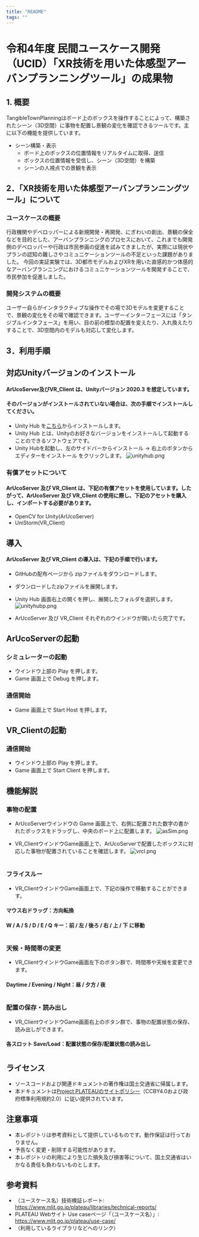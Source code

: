 ```yaml
---
title: "README"
tags: ""
---
```


# 令和4年度 民間ユースケース開発　（UCID）「XR技術を用いた体感型アーバンプランニングツール」の成果物


## 1. 概要
TangibleTownPlanningはボード上のボックスを操作することによって、構築されたシーン（3D空間）に事物を配置し景観の変化を確認できるツールです。主に以下の機能を提供しています。
* シーン構築・表示
  * ボード上のボックスの位置情報をリアルタイムに取得、送信
  * ボックスの位置情報を受信し、シーン（3D空間）を構築
  * シーンの人視点での景観を表示

## 2．「XR技術を用いた体感型アーバンプランニングツール」について
### ユースケースの概要
行政機関やデベロッパーによる新規開発・再開発、にぎわいの創出、景観の保全などを目的とした、アーバンプランニングのプロセスにおいて、これまでも開発側のデベロッパーや行政は市民参画の促進を試みてきましたが、実際には現状やプランの認知の難しさやコミュニケーションツールの不足といった課題がありました。
今回の実証実験では、3D都市モデルおよびXRを用いた直感的かつ体感的なアーバンプランニングにおけるコミュニケーションツールを開発することで、市民参加を促進しました。

### 開発システムの概要
ユーザー自らがインタラクティブな操作でその場で3Dモデルを変更することで、景観の変化をその場で確認できます。ユーザーインターフェースには「タンジブルインタフェース」を用い、目の前の模型の配置を変えたり、入れ換えたりすることで、3D空間内のモデルも対応して変化します。


## 3．利用手順
## 対応Unityバージョンのインストール
#### ArUcoServer及びVR_Client は、Unityバージョン 2020.3 を想定しています。 
#### そのバージョンがインストールされていない場合は、次の手順でインストールしてください。 
* Unity Hub を[こちら](https://unity3d.com/jp/get-unity/download)からインストールします。 
* Unity Hub とは、Unityのお好きなバージョンをインストールして起動することのできるソフトウェアです。 
* Unity Hubを起動し、左のサイドバーからインストール → 右上のボタンからエディターをインストール をクリックします。 
![unityhub.png](https://github.com/rin-tani/test/blob/main/unityhub.png)

### 有償アセットについて
#### ArUcoServer 及び VR_Client は、下記の有償アセットを使用しています。したがって、ArUcoServer 及び VR_Client の使用に際し、下記のアセットを購入し、インポートする必要があります。
* OpenCV for Unity(ArUcoServer)
* UniStorm(VR_Client)

## 導入
#### ArUcoServer 及び VR_Client の導入は、下記の手順で行います。
* GitHubの配布ページから zipファイルをダウンロードします。
* ダウンロードしたzipファイルを展開します。
* Unity Hub 画面右上の開くを押し、展開したフォルダを選択します。
![unityhubp.png](https://github.com/rin-tani/test/blob/main/unityhubp.png)

* ArUcoServer 及び VR_Client それぞれのウインドウが開いたら完了です。

## ArUcoServerの起動
### シミュレーターの起動
* ウインドウ上部の Play を押します。
* Game 画面上で Debug を押します。

### 通信開始
* Game 画面上で Start Host を押します。

## VR_Clientの起動
### 通信開始
* ウインドウ上部の Play を押します。
* Game 画面上で Start Client を押します。

## 機能解説
### 事物の配置
* ArUcoServerウインドウの Game 画面上で、右側に配置された数字の書かれたボックスをドラッグし、中央のボード上に配置します。
![asSim.png](https://github.com/rin-tani/test/blob/main/asSim.png)

* VR_ClientウインドウGame画面上で、ArUcoServerで配置したボックスに対応した事物が配置されていることを確認します。
![vrcl.png](https://github.com/rin-tani/test/blob/main/vrcl.png)
# 

### フライスルー
* VR_ClientウインドウGame画面上で、下記の操作で移動することができます。
#### マウス右ドラッグ：方向転換
#### W / A / S / D / E / Q キー：前 / 左 / 後ろ / 右 / 上 / 下 に移動
# 

### 天候・時間帯の変更
* VR_ClientウインドウGame画面左下のボタン群で、時間帯や天候を変更できます。
#### Daytime / Evening / Night：昼 / 夕方 / 夜
# 

### 配置の保存・読み出し
* VR_ClientウインドウGame画面右上のボタン群で、事物の配置状態の保存、読み出しができます。
#### 各スロット Save/Load：配置状態の保存/配置状態の読み出し
#

## ライセンス <!-- 定型文のため変更しない -->
* ソースコードおよび関連ドキュメントの著作権は国土交通省に帰属します。
* 本ドキュメントは[Project PLATEAUのサイトポリシー](https://www.mlit.go.jp/plateau/sitepolicy/)（CCBY4.0および政府標準利用規約2.0）に従い提供されています。

## 注意事項 <!-- 定型文のため変更しない -->

* 本レポジトリは参考資料として提供しているものです。動作保証は行っておりません。
* 予告なく変更・削除する可能性があります。
* 本レポジトリの利用により生じた損失及び損害等について、国土交通省はいかなる責任も負わないものとします。

## 参考資料　 <!-- 各リンクは納品時に更新 -->
* （ユースケース名）技術検証レポート: https://www.mlit.go.jp/plateau/libraries/technical-reports/
*  PLATEAU Webサイト Use caseページ「（ユースケース名）」: https://www.mlit.go.jp/plateau/use-case/
* （利用しているライブラリなどへのリンク）
